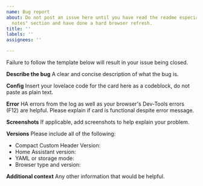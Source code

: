 ```yaml
---
name: Bug report
about: Do not post an issue here until you have read the readme especially the "important
  notes" section and have done a hard browser refresh.
title: ''
labels: ''
assignees: ''

---
```


Failure to follow the template below will result in your issue being closed.

**Describe the bug**
A clear and concise description of what the bug is.

**Config**
Insert your lovelace code for the card here as a codeblock, do not paste as plain text.

**Error**
HA errors from the log as well as your browser's Dev-Tools errors (F12) are helpful. Please explain if card is functional despite error message.

**Screenshots**
If applicable, add screenshots to help explain your problem.

**Versions**
Please include all of the following:
* Compact Custom Header Version:
* Home Assistant version:
* YAML or storage mode:
* Browser type and version:

**Additional context**
Any other information that would be helpful.
